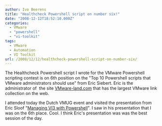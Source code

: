 ```yaml
---
author: Ivo Beerens
title: "Healthcheck Powershell script on number six!"
date: "2008-12-12T18:52:10.000Z"
categories: 
  - VMware
  - "powershell"
  - "vi-toolkit"
tags:
  - VMware
  - Automation
  - VI Toolkit
url: /2008/12/12/healthcheck-powershell-script-on-number-six/
---
```


The Healthcheck Powershell script I wrote for the VMware Powershell scripting contest is on 6th position on the "Top 10 Powershell scripts that VMware administrators should use" from Eric Siebert. Eric is the administrator of  the site [VMware-land.com](http://vmware-land.com/) that has the largest VMware link collection on the web.

I attended today the Dutch VMUG event and visited the presentation from Eric Sloof "[Managing VI3 with Powershell](http://www.ntpro.nl/blog/archives/804-Eric-Sloof-presented-Managing-VI3-with-PowerShell-at-Dutch-VMUG.html)". I saw in his presentation that I was on the 6th place. Cool. I think Eric's presentation was was the best session of the day.